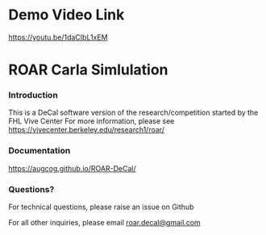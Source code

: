 # Demo Video Link
https://youtu.be/1daCIbL1xEM

# ROAR Carla Simlulation

### Introduction
This is a DeCal software version of the research/competition started by the FHL Vive Center
For more information, please see https://vivecenter.berkeley.edu/research1/roar/

### Documentation
https://augcog.github.io/ROAR-DeCal/

### Questions?
For technical questions, please raise an issue on Github

For all other inquiries, please email [roar.decal@gmail.com](roar.decal@gmail.com)



